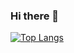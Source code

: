 ### Hi there 👋

[![Top Langs](https://github-readme-stats.vercel.app/api/top-langs/?username=solargate&layout=compact&hide=html)](https://github.com/anuraghazra/github-readme-stats)
